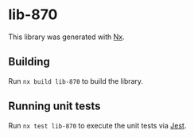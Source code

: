 # lib-870

This library was generated with [Nx](https://nx.dev).

## Building

Run `nx build lib-870` to build the library.

## Running unit tests

Run `nx test lib-870` to execute the unit tests via [Jest](https://jestjs.io).
